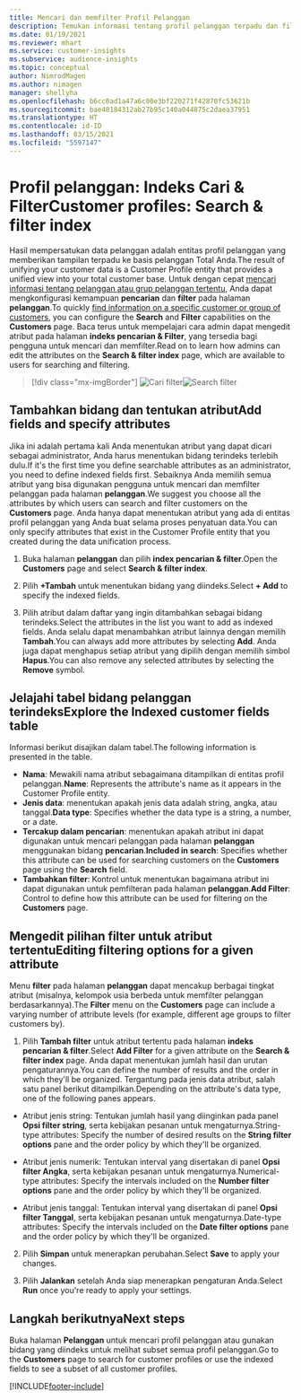 ```yaml
---
title: Mencari dan memfilter Profil Pelanggan
description: Temukan informasi tentang profil pelanggan terpadu dan filter untuk atribut tertentu dengan cepat.
ms.date: 01/19/2021
ms.reviewer: mhart
ms.service: customer-insights
ms.subservice: audience-insights
ms.topic: conceptual
author: NimrodMagen
ms.author: nimagen
manager: shellyha
ms.openlocfilehash: b6cc0ad1a47a6c00e3bf220271f42870fc53621b
ms.sourcegitcommit: bae40184312ab27b95c140a044875c2daea37951
ms.translationtype: HT
ms.contentlocale: id-ID
ms.lasthandoff: 03/15/2021
ms.locfileid: "5597147"
---
```

# <a name="customer-profiles-search--filter-index"></a><span data-ttu-id="e0ed4-103">Profil pelanggan: Indeks Cari & Filter</span><span class="sxs-lookup"><span data-stu-id="e0ed4-103">Customer profiles: Search & filter index</span></span>

<span data-ttu-id="e0ed4-104">Hasil mempersatukan data pelanggan adalah entitas profil pelanggan yang memberikan tampilan terpadu ke basis pelanggan Total Anda.</span><span class="sxs-lookup"><span data-stu-id="e0ed4-104">The result of unifying your customer data is a Customer Profile entity that provides a unified view into your total customer base.</span></span> <span data-ttu-id="e0ed4-105">Untuk dengan cepat [mencari informasi tentang pelanggan atau grup pelanggan tertentu](customer-profiles.md), Anda dapat mengkonfigurasi kemampuan **pencarian** dan **filter** pada halaman **pelanggan**.</span><span class="sxs-lookup"><span data-stu-id="e0ed4-105">To quickly [find information on a specific customer or group of customers](customer-profiles.md), you can configure the **Search** and **Filter** capabilities on the **Customers** page.</span></span> <span data-ttu-id="e0ed4-106">Baca terus untuk mempelajari cara admin dapat mengedit atribut pada halaman **indeks pencarian & Filter**, yang tersedia bagi pengguna untuk mencari dan memfilter.</span><span class="sxs-lookup"><span data-stu-id="e0ed4-106">Read on to learn how admins can edit the attributes on the **Search & filter index** page, which are available to users for searching and filtering.</span></span>

> [!div class="mx-imgBorder"]
> <span data-ttu-id="e0ed4-107">![Cari filter](media/search-filter.png "Cari filter")</span><span class="sxs-lookup"><span data-stu-id="e0ed4-107">![Search filter](media/search-filter.png "Search filter")</span></span>

## <a name="add-fields-and-specify-attributes"></a><span data-ttu-id="e0ed4-108">Tambahkan bidang dan tentukan atribut</span><span class="sxs-lookup"><span data-stu-id="e0ed4-108">Add fields and specify attributes</span></span>

<span data-ttu-id="e0ed4-109">Jika ini adalah pertama kali Anda menentukan atribut yang dapat dicari sebagai administrator, Anda harus menentukan bidang terindeks terlebih dulu.</span><span class="sxs-lookup"><span data-stu-id="e0ed4-109">If it's the first time you define searchable attributes as an administrator, you need to define indexed fields first.</span></span> <span data-ttu-id="e0ed4-110">Sebaiknya Anda memilih semua atribut yang bisa digunakan pengguna untuk mencari dan memfilter pelanggan pada halaman **pelanggan**.</span><span class="sxs-lookup"><span data-stu-id="e0ed4-110">We suggest you choose all the attributes by which users can search and filter customers on the **Customers** page.</span></span> <span data-ttu-id="e0ed4-111">Anda hanya dapat menentukan atribut yang ada di entitas profil pelanggan yang Anda buat selama proses penyatuan data.</span><span class="sxs-lookup"><span data-stu-id="e0ed4-111">You can only specify attributes that exist in the Customer Profile entity that you created during the data unification process.</span></span>

1. <span data-ttu-id="e0ed4-112">Buka halaman **pelanggan** dan pilih **index pencarian & filter**.</span><span class="sxs-lookup"><span data-stu-id="e0ed4-112">Open the **Customers** page and select **Search & filter index**.</span></span>

2. <span data-ttu-id="e0ed4-113">Pilih **+Tambah** untuk menentukan bidang yang diindeks.</span><span class="sxs-lookup"><span data-stu-id="e0ed4-113">Select **+ Add** to specify the indexed fields.</span></span>

3. <span data-ttu-id="e0ed4-114">Pilih atribut dalam daftar yang ingin ditambahkan sebagai bidang terindeks.</span><span class="sxs-lookup"><span data-stu-id="e0ed4-114">Select the attributes in the list you want to add as indexed fields.</span></span> <span data-ttu-id="e0ed4-115">Anda selalu dapat menambahkan atribut lainnya dengan memilih **Tambah**.</span><span class="sxs-lookup"><span data-stu-id="e0ed4-115">You can always add more attributes by selecting **Add**.</span></span> <span data-ttu-id="e0ed4-116">Anda juga dapat menghapus setiap atribut yang dipilih dengan memilih simbol **Hapus**.</span><span class="sxs-lookup"><span data-stu-id="e0ed4-116">You can also remove any selected attributes by selecting the **Remove** symbol.</span></span>

## <a name="explore-the-indexed-customer-fields-table"></a><span data-ttu-id="e0ed4-117">Jelajahi tabel bidang pelanggan terindeks</span><span class="sxs-lookup"><span data-stu-id="e0ed4-117">Explore the Indexed customer fields table</span></span>

<span data-ttu-id="e0ed4-118">Informasi berikut disajikan dalam tabel.</span><span class="sxs-lookup"><span data-stu-id="e0ed4-118">The following information is presented in the table.</span></span>

- <span data-ttu-id="e0ed4-119">**Nama**: Mewakili nama atribut sebagaimana ditampilkan di entitas profil pelanggan.</span><span class="sxs-lookup"><span data-stu-id="e0ed4-119">**Name**: Represents the attribute's name as it appears in the Customer Profile entity.</span></span>
- <span data-ttu-id="e0ed4-120">**Jenis data**: menentukan apakah jenis data adalah string, angka, atau tanggal.</span><span class="sxs-lookup"><span data-stu-id="e0ed4-120">**Data type**: Specifies whether the data type is a string, a number, or a date.</span></span>
- <span data-ttu-id="e0ed4-121">**Tercakup dalam pencarian**: menentukan apakah atribut ini dapat digunakan untuk mencari pelanggan pada halaman **pelanggan** menggunakan bidang **pencarian**.</span><span class="sxs-lookup"><span data-stu-id="e0ed4-121">**Included in search**: Specifies whether this attribute can be used for searching customers on the **Customers** page using the **Search** field.</span></span>
- <span data-ttu-id="e0ed4-122">**Tambahkan filter**: Kontrol untuk menentukan bagaimana atribut ini dapat digunakan untuk pemfilteran pada halaman **pelanggan**.</span><span class="sxs-lookup"><span data-stu-id="e0ed4-122">**Add Filter**: Control to define how this attribute can be used for filtering on the **Customers** page.</span></span>

## <a name="editing-filtering-options-for-a-given-attribute"></a><span data-ttu-id="e0ed4-123">Mengedit pilihan filter untuk atribut tertentu</span><span class="sxs-lookup"><span data-stu-id="e0ed4-123">Editing filtering options for a given attribute</span></span>

<span data-ttu-id="e0ed4-124">Menu **filter** pada halaman **pelanggan** dapat mencakup berbagai tingkat atribut (misalnya, kelompok usia berbeda untuk memfilter pelanggan berdasarkannya).</span><span class="sxs-lookup"><span data-stu-id="e0ed4-124">The **Filter** menu on the **Customers** page can include a varying number of attribute levels (for example, different age groups to filter customers by).</span></span>

1. <span data-ttu-id="e0ed4-125">Pilih **Tambah filter** untuk atribut tertentu pada halaman **indeks pencarian & filter**.</span><span class="sxs-lookup"><span data-stu-id="e0ed4-125">Select **Add Filter** for a given attribute on the **Search & filter index** page.</span></span> <span data-ttu-id="e0ed4-126">Anda dapat menentukan jumlah hasil dan urutan pengaturannya.</span><span class="sxs-lookup"><span data-stu-id="e0ed4-126">You can define the number of results and the order in which they'll be organized.</span></span> <span data-ttu-id="e0ed4-127">Tergantung pada jenis data atribut, salah satu panel berikut ditampilkan.</span><span class="sxs-lookup"><span data-stu-id="e0ed4-127">Depending on the attribute's data type, one of the following panes appears.</span></span>

- <span data-ttu-id="e0ed4-128">Atribut jenis string: Tentukan jumlah hasil yang diinginkan pada panel **Opsi filter string**, serta kebijakan pesanan untuk mengaturnya.</span><span class="sxs-lookup"><span data-stu-id="e0ed4-128">String-type attributes: Specify the number of desired results on the **String filter options** pane and the order policy by which they'll be organized.</span></span>

- <span data-ttu-id="e0ed4-129">Atribut jenis numerik: Tentukan interval yang disertakan di panel **Opsi filter Angka**, serta kebijakan pesanan untuk mengaturnya.</span><span class="sxs-lookup"><span data-stu-id="e0ed4-129">Numerical-type attributes: Specify the intervals included on the **Number filter options** pane and the order policy by which they'll be organized.</span></span>

- <span data-ttu-id="e0ed4-130">Atribut jenis tanggal: Tentukan interval yang disertakan di panel **Opsi filter Tanggal**, serta kebijakan pesanan untuk mengaturnya.</span><span class="sxs-lookup"><span data-stu-id="e0ed4-130">Date-type attributes:  Specify the intervals included on the **Date filter options** pane and the order policy by which they'll be organized.</span></span>

2. <span data-ttu-id="e0ed4-131">Pilih **Simpan** untuk menerapkan perubahan.</span><span class="sxs-lookup"><span data-stu-id="e0ed4-131">Select **Save** to apply your changes.</span></span>

3. <span data-ttu-id="e0ed4-132">Pilih **Jalankan** setelah Anda siap menerapkan pengaturan Anda.</span><span class="sxs-lookup"><span data-stu-id="e0ed4-132">Select **Run** once you're ready to apply your settings.</span></span>

## <a name="next-steps"></a><span data-ttu-id="e0ed4-133">Langkah berikutnya</span><span class="sxs-lookup"><span data-stu-id="e0ed4-133">Next steps</span></span>

<span data-ttu-id="e0ed4-134">Buka halaman **Pelanggan** untuk mencari profil pelanggan atau gunakan bidang yang diindeks untuk melihat subset semua profil pelanggan.</span><span class="sxs-lookup"><span data-stu-id="e0ed4-134">Go to the **Customers** page to search for customer profiles or use the indexed fields to see a subset of all customer profiles.</span></span>


[!INCLUDE[footer-include](../includes/footer-banner.md)]